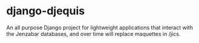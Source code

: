 # django-djequis
An all purpose Django project for lightweight applications that interact
with the Jenzabar databases, and over time will replace maquettes in /jics.
